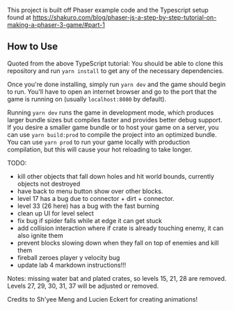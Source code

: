 This project is built off Phaser example code and the Typescript setup found at https://shakuro.com/blog/phaser-js-a-step-by-step-tutorial-on-making-a-phaser-3-game/#part-1

## How to Use

Quoted from the above TypeScript tutorial: You should be able to clone this repository and run `yarn install` to get any of the necessary dependencies.

Once you're done installing, simply run `yarn dev` and the game should begin to run. You'll have to open an internet browser and go to the port that the game is running on (usually `localhost:8080` by default).

Running `yarn dev` runs the game in development mode, which produces larger bundle sizes but compiles faster and provides better debug support. If you desire a smaller game bundle or to host your game on a server, you can use `yarn build:prod` to compile the project into an optimized bundle. You can use `yarn prod` to run your game locally with production compilation, but this will cause your hot reloading to take longer.

TODO:

- kill other objects that fall down holes and hit world bounds, currently objects not destroyed
- have back to menu button show over other blocks.
- level 17 has a bug due to connector + dirt + connector.
- level 33 (26 here) has a bug with the fast burning
- clean up UI for level select
- fix bug if spider falls while at edge it can get stuck
- add collision interaction where if crate is already touching enemy, it can also ignite them
- prevent blocks slowing down when they fall on top of enemies and kill them
- fireball zeroes player y velocity bug
- update lab 4 markdown instructions!!!

Notes: missing water bat and plated crates, so levels 15, 21, 28 are removed. Levels 27, 29, 30, 31, 37 will be adjusted or removed.

Credits to Sh'yee Meng and Lucien Eckert for creating animations!
